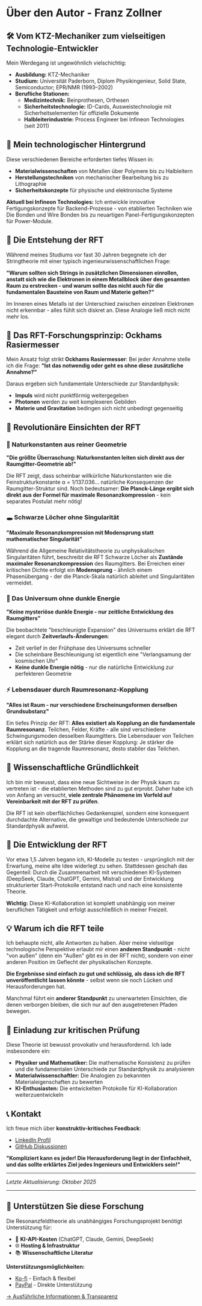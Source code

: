 # Über den Autor - Franz Zollner

## 🛠️ Vom KTZ-Mechaniker zum vielseitigen Technologie-Entwickler

Mein Werdegang ist ungewöhnlich vielschichtig:

- **Ausbildung:** KTZ-Mechaniker
- **Studium:** Universität Paderborn, Diplom Physikingenieur, Solid State, Semiconductor; EPR/NMR (1993–2002)
- **Berufliche Stationen:**
  - **Medizintechnik:** Beinprothesen, Orthesen
  - **Sicherheitstechnologie:** ID-Cards, Ausweistechnologie mit Sicherheitselementen für offizielle Dokumente
  - **Halbleiterindustrie:** Process Engineer bei Infineon Technologies (seit 2011)

## 🔧 Mein technologischer Hintergrund

Diese verschiedenen Bereiche erforderten tiefes Wissen in:
- **Materialwissenschaften** von Metallen über Polymere bis zu Halbleitern
- **Herstellungstechniken** von mechanischer Bearbeitung bis zu Lithographie
- **Sicherheitskonzepte** für physische und elektronische Systeme

**Aktuell bei Infineon Technologies:** Ich entwickle innovative Fertigungskonzepte für Backend-Prozesse - von etablierten Techniken wie Die Bonden und Wire Bonden bis zu neuartigen Panel-Fertigungskonzepten für Power-Module.

## 🌌 Die Entstehung der RFT

Während meines Studiums vor fast 30 Jahren begegnete ich der Stringtheorie mit einer typisch ingenieurwissenschaftlichen Frage:

**"Warum sollten sich Strings in zusätzlichen Dimensionen einrollen, anstatt sich wie die Elektronen in einem Metallblock über den gesamten Raum zu erstrecken - und warum sollte das nicht auch für die fundamentalen Bausteine von Raum und Materie gelten?"**

Im Inneren eines Metalls ist der Unterschied zwischen einzelnen Elektronen nicht erkennbar - alles fühlt sich diskret an. Diese Analogie ließ mich nicht mehr los.

## 🎯 Das RFT-Forschungsprinzip: Ockhams Rasiermesser

Mein Ansatz folgt strikt **Ockhams Rasiermesser**: Bei jeder Annahme stelle ich die Frage: **"Ist das notwendig oder geht es ohne diese zusätzliche Annahme?"**

Daraus ergeben sich fundamentale Unterschiede zur Standardphysik:
- **Impuls** wird nicht punktförmig weitergegeben
- **Photonen** werden zu weit komplexeren Gebilden
- **Materie und Gravitation** bedingen sich nicht unbedingt gegenseitig

## 🌟 Revolutionäre Einsichten der RFT

### 🔬 Naturkonstanten aus reiner Geometrie

**"Die größte Überraschung: Naturkonstanten leiten sich direkt aus der Raumgitter-Geometrie ab!"**

Die RFT zeigt, dass scheinbar willkürliche Naturkonstanten wie die Feinstrukturkonstante α = 1/137.036... natürliche Konsequenzen der Raumgitter-Struktur sind. Noch bedeutsamer: **Die Planck-Länge ergibt sich direkt aus der Formel für maximale Resonanzkompression** - kein separates Postulat mehr nötig!

### 🕳️ Schwarze Löcher ohne Singularität

**"Maximale Resonanzkompression mit Modensprung statt mathematischer Singularität"**

Während die Allgemeine Relativitätstheorie zu unphysikalischen Singularitäten führt, beschreibt die RFT Schwarze Löcher als **Zustände maximaler Resonanzkompression** des Raumgitters. Bei Erreichen einer kritischen Dichte erfolgt ein **Modensprung** - ähnlich einem Phasenübergang - der die Planck-Skala natürlich ableitet und Singularitäten vermeidet.

### 🌌 Das Universum ohne dunkle Energie

**"Keine mysteriöse dunkle Energie - nur zeitliche Entwicklung des Raumgitters"**

Die beobachtete "beschleunigte Expansion" des Universums erklärt die RFT elegant durch **Zeitverlaufs-Änderungen**: 
- Zeit verlief in der Frühphase des Universums schneller
- Die scheinbare Beschleunigung ist eigentlich eine "Verlangsamung der kosmischen Uhr"
- **Keine dunkle Energie nötig** - nur die natürliche Entwicklung zur perfekteren Geometrie

### ⚡ Lebensdauer durch Raumresonanz-Kopplung

**"Alles ist Raum - nur verschiedene Erscheinungsformen derselben Grundsubstanz"**

Ein tiefes Prinzip der RFT: **Alles existiert als Kopplung an die fundamentale Raumresonanz**. Teilchen, Felder, Kräfte - alle sind verschiedene Schwingungsmoden desselben Raumgitters. Die Lebensdauer von Teilchen erklärt sich natürlich aus der Stärke dieser Kopplung: Je stärker die Kopplung an die tragende Raumresonanz, desto stabiler das Teilchen.

## 🔬 Wissenschaftliche Gründlichkeit

Ich bin mir bewusst, dass eine neue Sichtweise in der Physik kaum zu vertreten ist - die etablierten Methoden sind zu gut erprobt. Daher habe ich von Anfang an versucht, **viele zentrale Phänomene im Vorfeld auf Vereinbarkeit mit der RFT zu prüfen**.

Die RFT ist kein oberflächliches Gedankenspiel, sondern eine konsequent durchdachte Alternative, die gewaltige und bedeutende Unterschiede zur Standardphysik aufweist.

## 🤖 Die Entwicklung der RFT

Vor etwa 1,5 Jahren begann ich, KI-Modelle zu testen - ursprünglich mit der Erwartung, meine alte Idee widerlegt zu sehen. Stattdessen geschah das Gegenteil: Durch die Zusammenarbeit mit verschiedenen KI-Systemen (DeepSeek, Claude, ChatGPT, Gemini, Mistral) und der Entwicklung strukturierter Start-Protokolle entstand nach und nach eine konsistente Theorie.

**Wichtig:** Diese KI-Kollaboration ist komplett unabhängig von meiner beruflichen Tätigkeit und erfolgt ausschließlich in meiner Freizeit.

## 💡 Warum ich die RFT teile

Ich behaupte nicht, alle Antworten zu haben. Aber meine vielseitige technologische Perspektive erlaubt mir einen **anderen Standpunkt** - nicht "von außen" (denn ein "Außen" gibt es in der RFT nicht), sondern von einer anderen Position im Geflecht der physikalischen Konzepte.

**Die Ergebnisse sind einfach zu gut und schlüssig, als dass ich die RFT unveröffentlicht lassen könnte** - selbst wenn sie noch Lücken und Herausforderungen hat.

Manchmal führt ein **anderer Standpunkt** zu unerwarteten Einsichten, die denen verborgen bleiben, die sich nur auf den ausgetretenen Pfaden bewegen.

## 🤝 Einladung zur kritischen Prüfung

Diese Theorie ist bewusst provokativ und herausfordernd. Ich lade insbesondere ein:

- **Physiker und Mathematiker:** Die mathematische Konsistenz zu prüfen und die fundamentalen Unterschiede zur Standardphysik zu analysieren
- **Materialwissenschaftler:** Die Analogien zu bekannten Materialeigenschaften zu bewerten
- **KI-Enthusiasten:** Die entwickelten Protokolle für KI-Kollaboration weiterzuentwickeln

## 📞 Kontakt

Ich freue mich über **konstruktiv-kritisches Feedback**:
- [LinkedIn Profil](https://www.linkedin.com/in/franz-zollner-91b8b42/)
- [GitHub Diskussionen](https://github.com/da-Franze/RFT-Physik-Projekt/discussions)

**"Kompliziert kann es jeder! Die Herausforderung liegt in der Einfachheit, und das sollte erklärtes Ziel jedes Ingenieurs und Entwicklers sein!"**

---

*Letzte Aktualisierung: Oktober 2025*

---

## 💝 Unterstützen Sie diese Forschung

Die Resonanzfeldtheorie als unabhängiges Forschungsprojekt benötigt Unterstützung für:
- 🤖 **KI-API-Kosten** (ChatGPT, Claude, Gemini, DeepSeek)
- 🌐 **Hosting & Infrastruktur**
- 📚 **Wissenschaftliche Literatur**

**Unterstützungsmöglichkeiten:**
- [Ko-fi](https://ko-fi.com/rftprojekt) - Einfach & flexibel
- [PayPal](https://www.paypal.me/rftprojekt) - Direkte Unterstützung

[→ Ausführliche Informationen & Transparenz](mitwirken.md)
